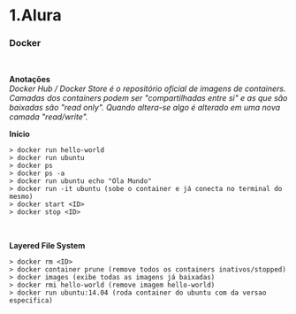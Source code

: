 # 1.Alura

### Docker
<br />

**Anotações**<br>
    *Docker Hub / Docker Store é o repositório oficial de imagens de containers.*
    *Camadas dos containers podem ser "compartilhadas entre si" e as que são baixadas são "read only". Quando altera-se algo é alterado em uma nova camada "read/write".*
<br />

**Início**
```
> docker run hello-world
> docker run ubuntu
> docker ps
> docker ps -a
> docker run ubuntu echo "Ola Mundo"
> docker run -it ubuntu (sobe o container e já conecta no terminal do mesmo)
> docker start <ID>
> docker stop <ID>
```
<br />

**Layered File System**
```
> docker rm <ID>
> docker container prune (remove todos os containers inativos/stopped)
> docker images (exibe todas as imagens já baixadas)
> docker rmi hello-world (remove imagem hello-world)
> docker run ubuntu:14.04 (roda container do ubuntu com da versao especifica)
```
<br />